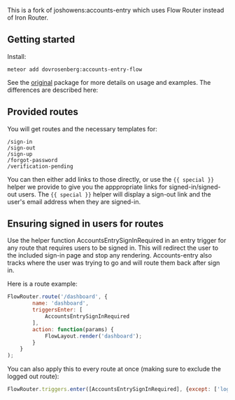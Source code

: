 This is a fork of joshowens:accounts-entry which uses Flow Router instead of Iron Router.

## Getting started

Install:

```
meteor add dovrosenberg:accounts-entry-flow
```

See the [original](https://github.com/Differential/accounts-entry) package for more details on usage and examples.  The differences are described here:

## Provided routes

You will get routes and the necessary templates for:

```
/sign-in
/sign-out
/sign-up
/forgot-password
/verification-pending
```

You can then either add links to those directly, or use the `{{ special }}` helper we provide to give you the apppropriate links for signed-in/signed-out users.  The `{{ special }}` helper will display a sign-out link and the user's email address when they are signed-in.

## Ensuring signed in users for routes

Use the helper function AccountsEntrySignInRequired in an entry trigger for any route that requires users to be signed in.  This will redirect the user to the included sign-in page and stop any rendering. Accounts-entry also tracks where the user was trying to go and will route them back after sign in.

Here is a route example:

````js
FlowRouter.route('/dashboard', {
		name: 'dashboard',
		triggersEnter: [
			AccountsEntrySignInRequired
		],
		action: function(params) {
			FlowLayout.render('dashboard');
		}
	}
);
````

You can also apply this to every route at once (making sure to exclude the logged out route):
````js
FlowRouter.triggers.enter([AccountsEntrySignInRequired], {except: ['loggedOut']});
````
